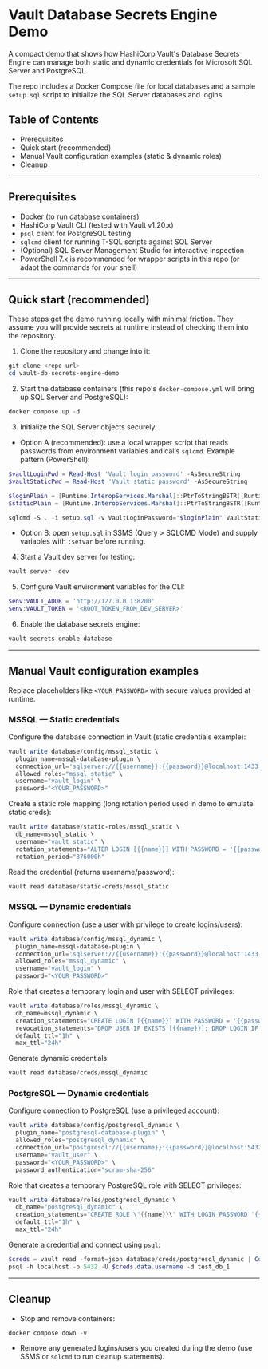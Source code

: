 # Vault Database Secrets Engine Demo

A compact demo that shows how HashiCorp Vault's Database Secrets Engine can manage both static and dynamic credentials
for Microsoft SQL Server and PostgreSQL.

The repo includes a Docker Compose file for local databases and a sample
`setup.sql` script to initialize the SQL Server databases and logins.

## Table of Contents
- Prerequisites
- Quick start (recommended)
- Manual Vault configuration examples (static & dynamic roles)
- Cleanup

---

## Prerequisites
- Docker (to run database containers)
- HashiCorp Vault CLI (tested with Vault v1.20.x)
- `psql` client for PostgreSQL testing
- `sqlcmd` client for running T-SQL scripts against SQL Server
- (Optional) SQL Server Management Studio for interactive inspection
- PowerShell 7.x is recommended for wrapper scripts in this repo (or adapt the commands for your shell)

---

## Quick start (recommended)
These steps get the demo running locally with minimal friction. They assume you will provide secrets at runtime instead
of checking them into the repository.

1. Clone the repository and change into it:

```powershell
git clone <repo-url>
cd vault-db-secrets-engine-demo
```

2. Start the database containers (this repo's `docker-compose.yml` will bring up SQL Server and PostgreSQL):

```powershell
docker compose up -d
```

3. Initialize the SQL Server objects securely.

- Option A (recommended): use a local wrapper script that reads passwords from environment variables and calls `sqlcmd`.
  Example pattern (PowerShell):

```powershell
$vaultLoginPwd = Read-Host 'Vault login password' -AsSecureString
$vaultStaticPwd = Read-Host 'Vault static password' -AsSecureString

$loginPlain = [Runtime.InteropServices.Marshal]::PtrToStringBSTR([Runtime.InteropServices.Marshal]::SecureStringToBSTR($vaultLoginPwd))
$staticPlain = [Runtime.InteropServices.Marshal]::PtrToStringBSTR([Runtime.InteropServices.Marshal]::SecureStringToBSTR($vaultStaticPwd))

sqlcmd -S . -i setup.sql -v VaultLoginPassword="$loginPlain" VaultStaticPassword="$staticPlain"
```

- Option B: open `setup.sql` in SSMS (Query > SQLCMD Mode) and supply variables with `:setvar` before running.

4. Start a Vault dev server for testing:

```powershell
vault server -dev
```

5. Configure Vault environment variables for the CLI:

```powershell
$env:VAULT_ADDR = 'http://127.0.0.1:8200'
$env:VAULT_TOKEN = '<ROOT_TOKEN_FROM_DEV_SERVER>'
```

6. Enable the database secrets engine:

```powershell
vault secrets enable database
```

---

## Manual Vault configuration examples
Replace placeholders like `<YOUR_PASSWORD>` with secure values provided at runtime.

### MSSQL — Static credentials
Configure the database connection in Vault (static credentials example):

```powershell
vault write database/config/mssql_static \
  plugin_name=mssql-database-plugin \
  connection_url='sqlserver://{{username}}:{{password}}@localhost:1433' \
  allowed_roles="mssql_static" \
  username="vault_login" \
  password="<YOUR_PASSWORD>"
```

Create a static role mapping (long rotation period used in demo to emulate static creds):

```powershell
vault write database/static-roles/mssql_static \
  db_name=mssql_static \
  username="vault_static" \
  rotation_statements="ALTER LOGIN [{{name}}] WITH PASSWORD = '{{password}}';" \
  rotation_period="876000h"
```

Read the credential (returns username/password):

```powershell
vault read database/static-creds/mssql_static
```

### MSSQL — Dynamic credentials
Configure connection (use a user with privilege to create logins/users):

```powershell
vault write database/config/mssql_dynamic \
  plugin_name=mssql-database-plugin \
  connection_url='sqlserver://{{username}}:{{password}}@localhost:1433' \
  allowed_roles="mssql_dynamic" \
  username="vault_login" \
  password="<YOUR_PASSWORD>"
```

Role that creates a temporary login and user with SELECT privileges:

```powershell
vault write database/roles/mssql_dynamic \
  db_name=mssql_dynamic \
  creation_statements="CREATE LOGIN [{{name}}] WITH PASSWORD = '{{password}}'; USE [test_db_2]; CREATE USER [{{name}}] FOR LOGIN [{{name}}]; GRANT SELECT ON SCHEMA::dbo TO [{{name}}];" \
  revocation_statements="DROP USER IF EXISTS [{{name}}]; DROP LOGIN IF EXISTS [{{name}}];" \
  default_ttl="1h" \
  max_ttl="24h"
```

Generate dynamic credentials:

```powershell
vault read database/creds/mssql_dynamic
```

### PostgreSQL — Dynamic credentials
Configure connection to PostgreSQL (use a privileged account):

```powershell
vault write database/config/postgresql_dynamic \
  plugin_name="postgresql-database-plugin" \
  allowed_roles="postgresql_dynamic" \
  connection_url="postgresql://{{username}}:{{password}}@localhost:5432/test_db_1" \
  username="vault_user" \
  password="<YOUR_PASSWORD>" \
  password_authentication="scram-sha-256"
```

Role that creates a temporary PostgreSQL role with SELECT privileges:

```powershell
vault write database/roles/postgresql_dynamic \
  db_name="postgresql_dynamic" \
  creation_statements="CREATE ROLE \"{{name}}\" WITH LOGIN PASSWORD '{{password}}' VALID UNTIL '{{expiration}}'; GRANT SELECT ON ALL TABLES IN SCHEMA public TO \"{{name}}\";" \
  default_ttl="1h" \
  max_ttl="24h"
```

Generate a credential and connect using `psql`:

```powershell
$creds = vault read -format=json database/creds/postgresql_dynamic | ConvertFrom-Json
psql -h localhost -p 5432 -U $creds.data.username -d test_db_1
```

---

## Cleanup
- Stop and remove containers:

```powershell
docker compose down -v
```

- Remove any generated logins/users you created during the demo (use SSMS or `sqlcmd` to run cleanup statements).